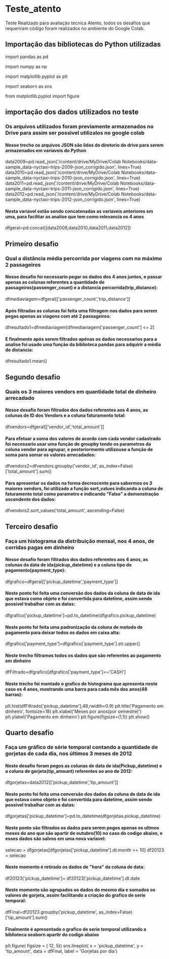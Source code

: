 # Teste_atento
Teste Realizado para avaliação tecnica Atento, todos os desafios que requeriram código foram realizados
no ambiente do Google Colab.

## Importação das bibliotecas do Python utilizadas

import pandas as pd  

import numpy as np

import matplotlib.pyplot as plt

import seaborn as sns

from matplotlib.pyplot import figure

## importação dos dados utilizados no teste
### Os arquivos utilizados foram previamente armazenados no Drive para assim ser possivel utilizalos no google colab

#### Nesse trecho os arquivos JSON são lidos do diretorio do drive para serem armazenados em variaveis do Python
data2009=pd.read_json('/content/drive/MyDrive/Colab Notebooks/data-sample_data-nyctaxi-trips-2009-json_corrigido.json',  lines=True)
data2010=pd.read_json('/content/drive/MyDrive/Colab Notebooks/data-sample_data-nyctaxi-trips-2010-json_corrigido.json',  lines=True)
data2011=pd.read_json('/content/drive/MyDrive/Colab Notebooks/data-sample_data-nyctaxi-trips-2011-json_corrigido.json',  lines=True)
data2012=pd.read_json('/content/drive/MyDrive/Colab Notebooks/data-sample_data-nyctaxi-trips-2012-json_corrigido.json',  lines=True)

#### Nesta variavel estão sendo concatenadas as variaveis anteriores em uma, para facilitar as analise que tem como relevancia os 4 anos
dfgeral=pd.concat([data2009,data2010,data2011,data2012])

## Primeiro desafio
### Qual a distância média percorrida por viagens com no máximo 2 passageiros

#### Nesse desafio foi necessario pegar os dados dos 4 anos juntos, e passar apenas as colunas referentes a quantidade de passageiros(passenger_count) e a distancia percorrida(trip_distance):
dfmediaviagem=dfgeral[['passenger_count','trip_distance']]
#### Após filtradas as colunas foi feita uma filtragem nos dados para serem pegas apenas as viagens com até 2 passageiros:
dfresultado1=dfmediaviagem[dfmediaviagem['passenger_count'] <= 2]
#### E finalmente após serem filtrados apénas os dados necessarios para a analise foi usado uma função da biblioteca pandas para adquirir a média de distancia:
dfresultado1.mean()

## Segundo desafio
### Quais os 3 maiores vendors em quantidade total de dinheiro arrecadado

#### Nesse desafio foram filtrados dos dados referentes aos 4 anos, as colunas de ID dos Vendors e a coluna faturamento total:
dfvendors=dfgeral[['vendor_id','total_amount']]
#### Para efetuar a soma dos valores de acordo com cada vendor cadastrado foi necessario usar uma função de groupby tendo os parametros da coluna vendor para agrupar, e posteriormente utilizouse a função de soma para somar os valores arrecadados:
dfvendors2=dfvendors.groupby('vendor_id', as_index=False)['total_amount'].sum()
#### Para apresentar os dados na forma decrescente para sabermos os 3 maiores vendors, foi utilizado a função sort_values indicando a coluna de faturamento total como parametro e indicando "Falso" a demonstração ascendente dos dados:
dfvendors2.sort_values('total_amount', ascending=False)

## Terceiro desafio
### Faça um histograma da distribuição mensal, nos 4 anos, de corridas pagas em dinheiro

####  Nesse desafio foram filtrados dos dados referentes aos 4 anos, as colunas da data de ida(pickup_datetime) e a coluna tipo de pagamento(payment_type):
dfgrafico=dfgeral[['pickup_datetime','payment_type']]
#### Neste ponto foi feita uma conversão dos dados da coluna de data de ida que estava como objeto e foi convertida para datetime, assim sendo possivel trabalhar com as datas:
dfgrafico['pickup_datetime']=pd.to_datetime(dfgrafico.pickup_datetime)
#### Neste ponto foi feita uma padronização da coluna de metodo de pagamento para deixar todos os dados em caixa alta:
dfgrafico['payment_type']=dfgrafico['payment_type'].str.upper()
#### Neste trecho filtramos todos os dados que são referentes ao pagamento em dinheiro
dfFiltrado=dfgrafico[dfgrafico['payment_type']=='CASH']
#### Neste trecho foi montado o grafico de histograma que apresenta neste caso os 4 anos, mostrando uma barra para cada mês dos anos(48 barras):
plt.hist(dfFiltrado['pickup_datetime'],48,rwidth=0.9)
plt.title('Pagamento em dinheiro', fontsize=18)
plt.xlabel('Meses por anos(por semestre)')
plt.ylabel('Pagamento em dinheiro')
plt.figure(figsize=(1,1))
plt.show()

## Quarto desafio
### Faça um gráfico de série temporal contando a quantidade de gorjetas de cada dia, nos últimos 3 meses de 2012

#### Neste desafio foram pegos as colunas de data de ida(Pickup_datetime) e a coluna de gorjeta(tip_amount) referentes ao ano de 2012:
dfgorjetas=data2012[['pickup_datetime','tip_amount']]
#### Neste ponto foi feita uma conversão dos dados da coluna de data de ida que estava como objeto e foi convertida para datetime, assim sendo possivel trabalhar com as datas:
dfgorjetas['pickup_datetime']=pd.to_datetime(dfgorjetas.pickup_datetime)
#### Neste ponto são filtrados os dados para serem pegos apenas os ultmos meses do ano que são apartir de outubro(10) no caso do codigo abaixo, e esses dados são salvos em uma nova variavel:
selecao = dfgorjetas[dfgorjetas['pickup_datetime'].dt.month >= 10]
df20123 = selecao
#### Neste momento é retirado os dados de "hora" da coluna de data:
df20123['pickup_datetime']= df20123['pickup_datetime'].dt.date
#### Neste momento são agrupados os dados do mesmo dia e somados os valores de gorjeta, assim facilitando a criação do grafico de serie temporal:
dfFinal=df20123.groupby('pickup_datetime', as_index=False)['tip_amount'].sum()
#### Finalmente é apresentado o grafico de serie temporal utilizando a biblioteca seaborn apartir do codigo abaixo
plt.figure( figsize = ( 12, 5)) 
sns.lineplot( x = 'pickup_datetime', 
             y = 'tip_amount', 
             data = dfFinal, 
             label = 'Gorjetas por dia')

